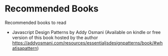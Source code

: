 # Recommended Books
Recommended books to read
 * Javascript Design Patterns by Addy Osmani (Available on kindle or free version of this book hosted by the author  https://addyosmani.com/resources/essentialjsdesignpatterns/book/#whatisapattern)
